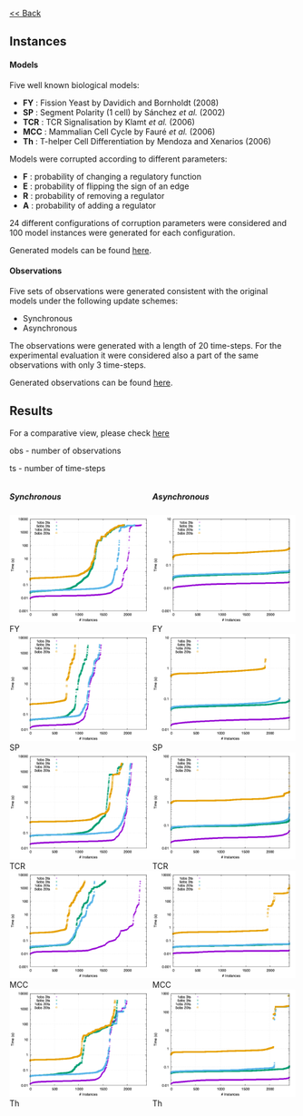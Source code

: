 [<< Back](/ModelRevisionASP)
<!--Here are the results obtained with ModRev v1.2-->
## Instances

#### Models
Five well known biological models:
 - **FY**  : Fission Yeast by Davidich and Bornholdt (2008)
 - **SP**  : Segment Polarity (1 cell) by Sánchez *et al.* (2002)
 - **TCR** : TCR Signalisation by Klamt *et al.* (2006)
 - **MCC** : Mammalian Cell Cycle by Fauré *et al.* (2006)
 - **Th**  : T-helper Cell Differentiation by Mendoza and Xenarios (2006)

Models were corrupted according to different parameters:
 - **F** : probability of changing a regulatory function
 - **E** : probability of flipping the sign of an edge
 - **R** : probability of removing a regulator
 - **A** : probability of adding a regulator

24 different configurations of corruption parameters were considered and 100 model instances were generated for each configuration.

Generated models can be found [here](https://filipegouveia.github.io/ModelRevisionASP/inputNetworks.zip).

#### Observations

Five sets of observations were generated consistent with the original models under the following update schemes:
 - Synchronous
 - Asynchronous

The observations were generated with a length of 20 time-steps. For the experimental evaluation it were considered also a part of the same observations with only 3 time-steps.

Generated observations can be found [here](https://filipegouveia.github.io/ModelRevisionASP/observations.zip).


## Results

<!-- A table summary of the time results can be found here -->
For a comparative view, please check [here](compare)



obs - number of observations

ts  - number of time-steps

<div class="inner" style="display:flex">
    <div class="big-50 small-100 text-center">
        <h5>Synchronous</h5>
        <div class="inner">
        <img src="images/FY-s.png" alt="FY - Synchronous"/>
        FY
        </div>
        <div class="inner">
        <img src="images/SP-s.png" alt="SP - Synchronous"/>
        SP
        </div>
        <div class="inner">
        <img src="images/TCR-s.png" alt="TCR - Synchronous"/>
        TCR
        </div>
        <div class="inner">
        <img src="images/MCC-s.png" alt="MCC - Synchronous"/>
        MCC
        </div>
        <div class="inner">
        <img src="images/th-s.png" alt="Th - Synchronous"/>
        Th
        </div>
    </div>
    <div class="big-50 small-100 text-center">
        <h5>Asynchronous</h5>
        <div class="inner">
        <img src="images/FY-a.png" alt="FY - Asynchronous"/>
        FY
        </div>
        <div class="inner">
        <img src="images/SP-a.png" alt="SP - Asynchronous"/>
        SP
        </div>
        <div class="inner">
        <img src="images/TCR-a.png" alt="TCR - Asynchronous"/>
        TCR
        </div>
        <div class="inner">
        <img src="images/MCC-a.png" alt="MCC - Asynchronous"/>
        MCC
        </div>
        <div class="inner">
        <img src="images/th-a.png" alt="Th - Asynchronous"/>
        Th
        </div>
    </div>
</div>

<!--
![FY - Synchronous](images/FY-s.png)

<p style="text-align:center;">FY - Synchronous</p>

![FY - Asynchronous](images/FY-a.png)

<p style="text-align:center;">FY - Asynchronous</p>

![SP - Synchronous](images/SP-s.png)

<p style="text-align:center;">SP - Synchronous</p>

![SP - Asynchronous](images/SP-a.png)

<p style="text-align:center;">SP - Asynchronous</p>

![TCR - Synchronous](images/TCR-s.png)

<p style="text-align:center;">TCR - Synchronous</p>

![TCR - Asynchronous](images/TCR-a.png)

<p style="text-align:center;">TCR - Asynchronous</p>

![MCC - Synchronous](images/MCC-s.png)

<p style="text-align:center;">MCC - Synchronous</p>

![MCC - Asynchronous](images/MCC-a.png)

<p style="text-align:center;">MCC - Asynchronous</p>

![Th - Synchronous](images/th-s.png)

<p style="text-align:center;">Th - Synchronous</p>

![FY - Asynchronous](images/th-a.png)

<p style="text-align:center;">Th - Asynchronous</p>
-->
<!--
<div class="inner" style="display:flex">
    <div class="inner" style="width:50%;float:left;text-align:center">
        <h6>Synchronous</h6>
        <div class="inner">
        <img style="max-width:100%" src="images/FY-s.png" alt="FY - Synchronous"/>
        FY
        </div>
    </div>
    <div class="inner" style="width:50%;float:right;text-align:center">
        <h6>Asynchronous</h6>
        <div class="inner">
        <img style="max-width:100%" src="images/FY-a.png" alt="FY - Asynchronous"/>
        FY
        </div>
    </div>
</div>
-->
<!--
<div>
    <div style="width:50%">
        ![FY - Synchronous](images/FY-s.png)
    </div>
    <div style="width:50%">
        ![FY - Asynchronous](images/FY-a.png)
    </div>
</div>
-->